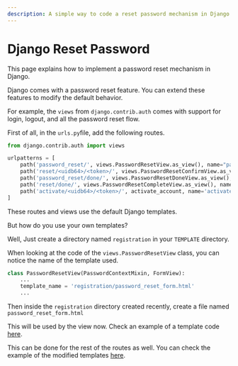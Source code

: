 ```yaml
---
description: A simple way to code a reset password mechanism in Django
---
```


# Django Reset Password

This page explains how to implement a password reset mechanism in Django.&#x20;

Django comes with a password reset feature. You can extend these features to modify the default behavior.

For example, the `views` from `django.contrib.auth` comes with support for login, logout, and all the password reset flow.

&#x20;First of all, in the `urls.py`file, add the following routes.

```python
from django.contrib.auth import views

urlpatterns = [
    path('password_reset/', views.PasswordResetView.as_view(), name="password_reset"),
    path('reset/<uidb64>/<token>/', views.PasswordResetConfirmView.as_view(), name="password_reset_confirm"),
    path('password_reset/done/', views.PasswordResetDoneView.as_view(), name="password_reset_done"),
    path('reset/done/', views.PasswordResetCompleteView.as_view(), name="password_reset_complete"),
    path('activate/<uidb64>/<token>/', activate_account, name='activate')
]
```

&#x20;These routes and views use the default Django templates.&#x20;

But how do you use your own templates?

Well, Just create a directory named `registration` in your `TEMPLATE` directory.

When looking at the code of the `views.PasswordResetView` class, you can notice the name of the template used.

```python
class PasswordResetView(PasswordContextMixin, FormView):
    ...
    template_name = 'registration/password_reset_form.html'
    ...
```

Then inside the `registration` directory created recently, create a file named `password_reset_form.html`

This will be used by the view now. Check an example of a template code [here](https://github.com/app-generator/boilerplate-code-django-dashboard/blob/master/apps/templates/registration/password\_reset\_form.html).

This can be done for the rest of the routes as well. You can check the example of the modified templates [here](https://github.com/app-generator/boilerplate-code-django-dashboard/tree/master/apps/templates/registration).&#x20;
